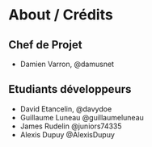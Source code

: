 # About / Crédits

## Chef de Projet

  - Damien Varron, @damusnet
  
## Etudiants développeurs

  - David Etancelin, @davydoe
  - Guillaume Luneau @guillaumeluneau
  - James Rudelin @juniors74335
  - Alexis Dupuy @AlexisDupuy

